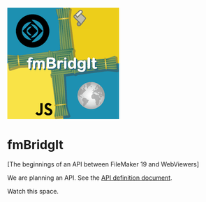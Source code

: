 [![fmBridgIt logo][fmBridgIt logo]][fmBridgIt repo]

# fmBridgIt
[The beginnings of an API between FileMaker 19 and WebViewers]

We are planning an API. See the [API definition document](API_definition.md).

Watch this space.

[fmBridgIt repo]:https://github.com/mrwatson-de/fmBridgIt
[fmBridgIt logo]:fmBridgIt_logo.png